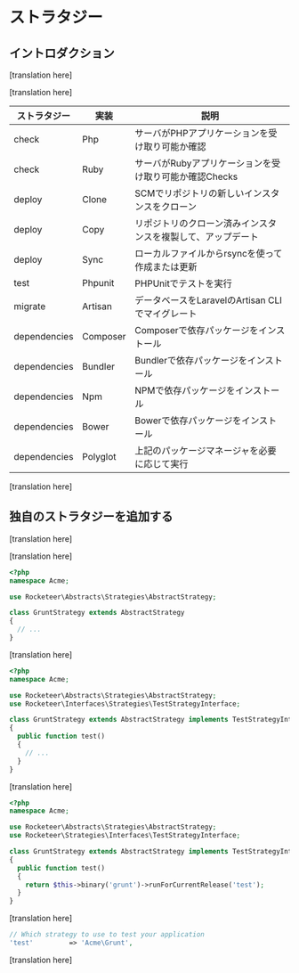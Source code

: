 # ストラタジー

<!--original
# Strategies
-->

## イントロダクション

<!--original
## Introduction
-->

[translation here]

<!--original
Rocketeer has all the core tasks you'd expect from a deployer: creating a new release, testing it, migrating the database, etc. Most tasks have only one way to do things, but certain core ones have multiple paths they can use to accomplish their goals: those are the strategies.
-->

[translation here]

<!--original
The most important tasks using strategies are the Deploy and Update ones, by default they use your configured SCM (Git, Svn, etc.) to clone a clean new release on the server, but that's not the only strategy available. You can see what tasks use strategies and what options are available by calling the `rocketeer strategies` command. It'll yield a table similar to the following:
-->

| ストラタジー | 実装 | 説明 |
| -------------- | ---------------- | ----------------------------------------------------------------------- |
| check          | Php              | サーバがPHPアプリケーションを受け取り可能か確認 |
| check          | Ruby             | サーバがRubyアプリケーションを受け取り可能か確認Checks |
| deploy         | Clone            | SCMでリポジトリの新しいインスタンスをクローン |
| deploy         | Copy             | リポジトリのクローン済みインスタンスを複製して、アップデート |
| deploy         | Sync             | ローカルファイルからrsyncを使って作成または更新 |
| test           | Phpunit          | PHPUnitでテストを実行 |
| migrate        | Artisan          | データベースをLaravelのArtisan CLIでマイグレート |
| dependencies   | Composer         | Composerで依存パッケージをインストール |
| dependencies   | Bundler          | Bundlerで依存パッケージをインストール |
| dependencies   | Npm              | NPMで依存パッケージをインストール |
| dependencies   | Bower            | Bowerで依存パッケージをインストール |
| dependencies   | Polyglot         | 上記のパッケージマネージャを必要に応じて実行 |

<!--original
| Strategy       | Implementation   | Description                                                             |
| -------------- | ---------------- | ----------------------------------------------------------------------- |
| check          | Php              | Checks if the server is ready to receive a PHP application              |
| check          | Ruby             | Checks if the server is ready to receive a Ruby application             |
| deploy         | Clone            | Clones a fresh instance of the repository by SCM                        |
| deploy         | Copy             | Copies the previously cloned instance of the repository and update it   |
| deploy         | Sync             | Uses rsync to create or update a release from the local files           |
| test           | Phpunit          | Run the tests with PHPUnit                                              |
| migrate        | Artisan          | Migrates your database with Laravel's Artisan CLI                       |
| dependencies   | Composer         | Installs dependencies with Composer                                     |
| dependencies   | Bundler          | Installs dependencies with Bundler                                      |
| dependencies   | Npm              | Installs dependencies with NPM                                          |
| dependencies   | Bower            | Installs dependencies with Bower                                        |
| dependencies   | Polyglot         | Runs all of the above package managers if necessary                     |
-->

[translation here]

<!--original
You can configure which task uses which strategy in the `strategies.php` file of your configuration folder.
-->

## 独自のストラタジーを追加する

<!--original
## Adding your own strategies
-->

[translation here]

<!--original
Rocketeer comes with a handful of available implementations for each strategy but sometimes you use a particular tool or procedure that isn't built-in. It's really easy to add your own strategies, there's only two steps really. Say you want to test your application with Grunt instead of PHPunit, in the case of a Node application per example.
-->

[translation here]

<!--original
First you'll create a class for your strategy extending `Rocketeer\Abstracts\AbstractStrategy`. If Rocketeer is loaded as a Composer dependency of your project, the class can be anywhere as long as it's autoloaded, otherwise you need to create it under `.rocketeer/strategies`:
-->

```php
<?php
namespace Acme;

use Rocketeer\Abstracts\Strategies\AbstractStrategy;

class GruntStrategy extends AbstractStrategy
{
  // ...
}
```

[translation here]

<!--original
Next we need to define which strategy this corresponds to, for this you'll implement the relevant interface from the `Rocketeer\Interfaces\Strategies` namespace, in our case, `TestStrategyInterface`:
-->


```php
<?php
namespace Acme;

use Rocketeer\Abstracts\Strategies\AbstractStrategy;
use Rocketeer\Interfaces\Strategies\TestStrategyInterface;

class GruntStrategy extends AbstractStrategy implements TestStrategyInterface
{
  public function test()
  {
    // ...
  }
}
```

[translation here]

<!--original
All that is left to do is write the business logic. Strategies implements the same traits than Tasks so you have all the usual tools available, in particular binaries (see the relevant documentation section for more informations).
-->


```php
<?php
namespace Acme;

use Rocketeer\Abstracts\Strategies\AbstractStrategy;
use Rocketeer\Strategies\Interfaces\TestStrategyInterface;

class GruntStrategy extends AbstractStrategy implements TestStrategyInterface
{
  public function test()
  {
    return $this->binary('grunt')->runForCurrentRelease('test');
  }
}
```

[translation here]

<!--original
This will run `grunt test` on the configured connection. All that is left to do is to configure Rocketeer to use that strategy, in the `strategies.php` file:
-->

```php
// Which strategy to use to test your application
'test'         => 'Acme\Grunt',
```

[translation here]

<!--original
Again, make sure your class is loaded somewhere, if it's in `.rocketeer/strategies`, Rocketeer will load it by itself. If Rocketeer is a dependency of your application, make sure the class is loaded by Composer.-->
